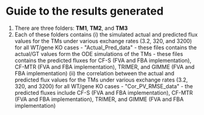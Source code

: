 # Guide to the results generated
1) There are three folders: **TM1**, **TM2**, and **TM3**
2) Each of these folders contains
   (i) the simulated actual and predicted flux values for the TMs under various exchange rates (3.2, 320, and  3200) for all WT/gene KO cases - "Actual_Pred_data"
        - these files contains the actual/GT values form the ODE simulations of the TMs 
        - these files contains the predicted fluxes for CF-S (FVA and FBA implementation), CF-MTR (FVA and FBA implementation), TRIMER, and GIMME (FVA and FBA implementation)
   (ii) the correlation between the actual and predicted flux values for the TMs under various exchange rates (3.2, 320, and  3200) for all WT/gene KO cases - "Cor_PV_RMSE_data"
        - the predicted fluxes include CF-S (FVA and FBA implementation), CF-MTR (FVA and FBA implementation), TRIMER, and GIMME (FVA and FBA implementation)
